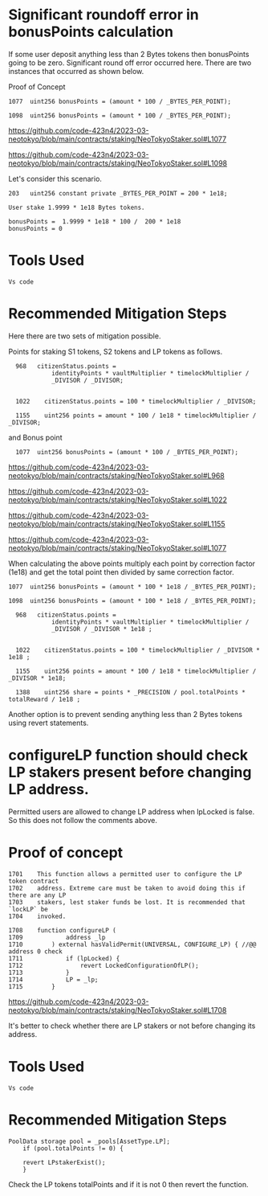 # Significant roundoff error in bonusPoints calculation

If some user deposit anything less than 2 Bytes tokens then bonusPoints going to be zero. Significant round off error occurred here. There are two instances
that occurred as shown below. 

Proof of Concept

    1077  uint256 bonusPoints = (amount * 100 / _BYTES_PER_POINT);
    
    1098  uint256 bonusPoints = (amount * 100 / _BYTES_PER_POINT);
    

https://github.com/code-423n4/2023-03-neotokyo/blob/main/contracts/staking/NeoTokyoStaker.sol#L1077

https://github.com/code-423n4/2023-03-neotokyo/blob/main/contracts/staking/NeoTokyoStaker.sol#L1098


Let's consider this scenario.


    203   uint256 constant private _BYTES_PER_POINT = 200 * 1e18;

    User stake 1.9999 * 1e18 Bytes tokens. 
    
    bonusPoints =  1.9999 * 1e18 * 100 /  200 * 1e18 
    bonusPoints = 0
    
# Tools Used
    Vs code

# Recommended Mitigation Steps

  Here there are two sets of mitigation possible.
  
  
  Points for staking S1 tokens, S2 tokens  and LP tokens as follows.
  
      968   citizenStatus.points =
				identityPoints * vaultMultiplier * timelockMultiplier /
				_DIVISOR / _DIVISOR;
        
      
      1022    citizenStatus.points = 100 * timelockMultiplier / _DIVISOR;
      
      1155    uint256 points = amount * 100 / 1e18 * timelockMultiplier / _DIVISOR;
      
and Bonus point

      1077  uint256 bonusPoints = (amount * 100 / _BYTES_PER_POINT);
      
https://github.com/code-423n4/2023-03-neotokyo/blob/main/contracts/staking/NeoTokyoStaker.sol#L968

https://github.com/code-423n4/2023-03-neotokyo/blob/main/contracts/staking/NeoTokyoStaker.sol#L1022

https://github.com/code-423n4/2023-03-neotokyo/blob/main/contracts/staking/NeoTokyoStaker.sol#L1155

https://github.com/code-423n4/2023-03-neotokyo/blob/main/contracts/staking/NeoTokyoStaker.sol#L1077


When calculating the above points multiply each point by correction factor (1e18) and get the total point then divided by same correction factor.

	1077  uint256 bonusPoints = (amount * 100 * 1e18 / _BYTES_PER_POINT);
	
	1098  uint256 bonusPoints = (amount * 100 * 1e18 / _BYTES_PER_POINT);

      968   citizenStatus.points =
				identityPoints * vaultMultiplier * timelockMultiplier /
				_DIVISOR / _DIVISOR * 1e18 ; 
        
      
      1022    citizenStatus.points = 100 * timelockMultiplier / _DIVISOR * 1e18 ;
      
      1155    uint256 points = amount * 100 / 1e18 * timelockMultiplier / _DIVISOR * 1e18;
 
      1388    uint256 share = points * _PRECISION / pool.totalPoints * totalReward / 1e18 ;
      
 


Another option is to prevent sending anything less than 2 Bytes tokens using revert statements.


# configureLP function should check LP stakers present before changing LP address.

Permitted users are allowed to change LP address when lpLocked is false. So this does not follow the comments above.

# Proof of concept

	1701	This function allows a permitted user to configure the LP token contract 
	1702	address. Extreme care must be taken to avoid doing this if there are any LP 
	1703	stakers, lest staker funds be lost. It is recommended that `lockLP` be 
	1704	invoked.

	1708	function configureLP (
	1709			address _lp
	1710		) external hasValidPermit(UNIVERSAL, CONFIGURE_LP) { //@@ address 0 check
	1711			if (lpLocked) {
	1712				revert LockedConfigurationOfLP();
	1713			}
	1714			LP = _lp;
	1715		}
	
https://github.com/code-423n4/2023-03-neotokyo/blob/main/contracts/staking/NeoTokyoStaker.sol#L1708

It's better to check whether there are LP stakers or not before changing its address.


# Tools Used
    Vs code

# Recommended Mitigation Steps

	PoolData storage pool = _pools[AssetType.LP];
		if (pool.totalPoints != 0) { 
		
		revert LPstakerExist(); 
		}



Check the LP tokens totalPoints and if it is not 0 then revert the function. 






		


    
      
 
   
  

    
    
  
    
    

    






